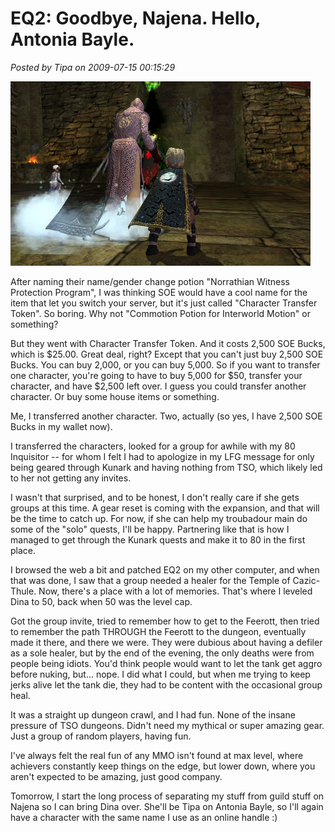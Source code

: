 # EQ2: Goodbye, Najena. Hello, Antonia Bayle.

*Posted by Tipa on 2009-07-15 00:15:29*

![Pulling lizards in the Sanctum of Fear](../uploads/2009/07/EverQuest2-2009-07-15-00-07-40-83.jpg "Pulling lizards in the Sanctum of Fear")

After naming their name/gender change potion "Norrathian Witness Protection Program", I was thinking SOE would have a cool name for the item that let you switch your server, but it's just called "Character Transfer Token". So boring. Why not "Commotion Potion for Interworld Motion" or something?

But they went with Character Transfer Token. And it costs 2,500 SOE Bucks, which is $25.00. Great deal, right? Except that you can't just buy 2,500 SOE Bucks. You can buy 2,000, or you can buy 5,000. So if you want to transfer one character, you're going to have to buy 5,000 for $50, transfer your character, and have $2,500 left over. I guess you could transfer another character. Or buy some house items or something.

Me, I transferred another character. Two, actually (so yes, I have 2,500 SOE Bucks in my wallet now).

I transferred the characters, looked for a group for awhile with my 80 Inquisitor -- for whom I felt I had to apologize in my LFG message for only being geared through Kunark and having nothing from TSO, which likely led to her not getting any invites.

I wasn't that surprised, and to be honest, I don't really care if she gets groups at this time. A gear reset is coming with the expansion, and that will be the time to catch up. For now, if she can help my troubadour main do some of the "solo" quests, I'll be happy. Partnering like that is how I managed to get through the Kunark quests and make it to 80 in the first place.

I browsed the web a bit and patched EQ2 on my other computer, and when that was done, I saw that a group needed a healer for the Temple of Cazic-Thule. Now, there's a place with a lot of memories. That's where I leveled Dina to 50, back when 50 was the level cap.

Got the group invite, tried to remember how to get to the Feerott, then tried to remember the path THROUGH the Feerott to the dungeon, eventually made it there, and there we were. They were dubious about having a defiler as a sole healer, but by the end of the evening, the only deaths were from people being idiots. You'd think people would want to let the tank get aggro before nuking, but... nope. I did what I could, but when me trying to keep jerks alive let the tank die, they had to be content with the occasional group heal.

It was a straight up dungeon crawl, and I had fun. None of the insane pressure of TSO dungeons. Didn't need my mythical or super amazing gear. Just a group of random players, having fun. 

I've always felt the real fun of any MMO isn't found at max level, where achievers constantly keep things on the edge, but lower down, where you aren't expected to be amazing, just good company.

Tomorrow, I start the long process of separating my stuff from guild stuff on Najena so I can bring Dina over. She'll be Tipa on Antonia Bayle, so I'll again have a character with the same name I use as an online handle :)

